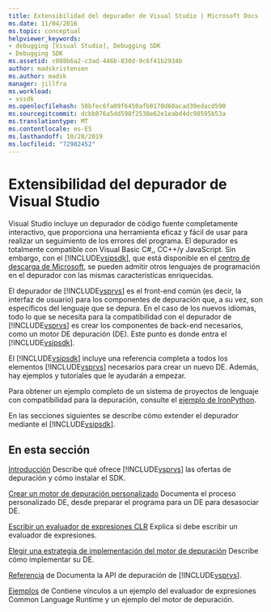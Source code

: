 ```yaml
---
title: Extensibilidad del depurador de Visual Studio | Microsoft Docs
ms.date: 11/04/2016
ms.topic: conceptual
helpviewer_keywords:
- debugging [Visual Studio], Debugging SDK
- Debugging SDK
ms.assetid: c088b6a2-c3ad-446b-830d-9c6f41b2934b
author: madskristensen
ms.author: madsk
manager: jillfra
ms.workload:
- vssdk
ms.openlocfilehash: 58bfec6fa09f6450afb8170d60acad39edacd590
ms.sourcegitcommit: dcbb876a5dd598f2538e62e1eabd4dc98595b53a
ms.translationtype: MT
ms.contentlocale: es-ES
ms.lasthandoff: 10/28/2019
ms.locfileid: "72982452"
---
```

# <a name="visual-studio-debugger-extensibility"></a>Extensibilidad del depurador de Visual Studio
Visual Studio incluye un depurador de código fuente completamente interactivo, que proporciona una herramienta eficaz y fácil de usar para realizar un seguimiento de los errores del programa. El depurador es totalmente compatible con Visual Basic C#,, CC++/y JavaScript. Sin embargo, con el [!INCLUDE[vsipsdk](../../extensibility/includes/vsipsdk_md.md)], que está disponible en el [centro de descarga de Microsoft](https://www.microsoft.com/download/details.aspx?id=21835), se pueden admitir otros lenguajes de programación en el depurador con las mismas características enriquecidas.

 El depurador de [!INCLUDE[vsprvs](../../code-quality/includes/vsprvs_md.md)] es el front-end común (es decir, la interfaz de usuario) para los componentes de depuración que, a su vez, son específicos del lenguaje que se depura. En el caso de los nuevos idiomas, todo lo que se necesita para la compatibilidad con el depurador de [!INCLUDE[vsprvs](../../code-quality/includes/vsprvs_md.md)] es crear los componentes de back-end necesarios, como un motor DE depuración (DE). Este punto es donde entra el [!INCLUDE[vsipsdk](../../extensibility/includes/vsipsdk_md.md)].

 El [!INCLUDE[vsipsdk](../../extensibility/includes/vsipsdk_md.md)] incluye una referencia completa a todos los elementos [!INCLUDE[vsprvs](../../code-quality/includes/vsprvs_md.md)] necesarios para crear un nuevo DE. Además, hay ejemplos y tutoriales que le ayudarán a empezar.

 Para obtener un ejemplo completo de un sistema de proyectos de lenguaje con compatibilidad para la depuración, consulte el [ejemplo de IronPython](https://www.microsoft.com/download/details.aspx?id=55984).

 En las secciones siguientes se describe cómo extender el depurador mediante el [!INCLUDE[vsipsdk](../../extensibility/includes/vsipsdk_md.md)].

## <a name="in-this-section"></a>En esta sección
 [Introducción](../../extensibility/debugger/getting-started-with-debugger-extensibility.md) Describe qué ofrece [!INCLUDE[vsprvs](../../code-quality/includes/vsprvs_md.md)] las ofertas de depuración y cómo instalar el SDK.

 [Crear un motor de depuración personalizado](../../extensibility/debugger/creating-a-custom-debug-engine.md) Documenta el proceso personalizado DE, desde preparar el programa para un DE para desasociar DE.

 [Escribir un evaluador de expresiones CLR](../../extensibility/debugger/writing-a-common-language-runtime-expression-evaluator.md) Explica si debe escribir un evaluador de expresiones.

 [Elegir una estrategia de implementación del motor de depuración](../../extensibility/debugger/choosing-a-debug-engine-implementation-strategy.md) Describe cómo implementar su DE.

 [Referencia](../../extensibility/debugger/reference/reference-visual-studio-debugging-apis.md) de Documenta la API de depuración de [!INCLUDE[vsprvs](../../code-quality/includes/vsprvs_md.md)].

 [Ejemplos](../../extensibility/debugger/visual-studio-debugging-samples.md) de Contiene vínculos a un ejemplo del evaluador de expresiones Common Language Runtime y un ejemplo del motor de depuración.
